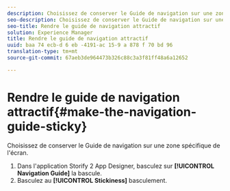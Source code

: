```yaml
---
description: Choisissez de conserver le Guide de navigation sur une zone spécifique de l'écran.
seo-description: Choisissez de conserver le Guide de navigation sur une zone spécifique de l'écran.
seo-title: Rendre le guide de navigation attractif
solution: Experience Manager
title: Rendre le guide de navigation attractif
uuid: baa 74 ecb-d 6 eb -4191-ac 15-9 a 878 f 70 bd 96
translation-type: tm+mt
source-git-commit: 67aeb3de964473b326c88c3a3f81ff48a6a12652

---
```



# Rendre le guide de navigation attractif{#make-the-navigation-guide-sticky}

Choisissez de conserver le Guide de navigation sur une zone spécifique de l&#39;écran.

1. Dans l&#39;application Storify 2 App Designer, basculez sur **[!UICONTROL Navigation Guide]** la bascule.
1. Basculez au **[!UICONTROL Stickiness]** basculement.
